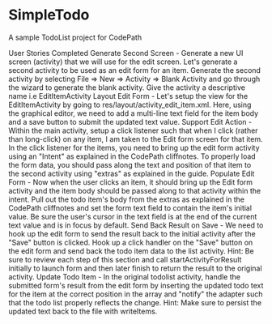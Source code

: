 # SimpleTodo
A sample TodoList project for CodePath

User Stories Completed
Generate Second Screen - Generate a new UI screen (activity) that we will use for the edit screen. Let's generate a second activity to be used as an edit form for an item. Generate the second activity by selecting File => New => Activity => Blank Activity and go through the wizard to generate the blank activity. Give the activity a descriptive name i.e EditItemActivity
Layout Edit Form - Let's setup the view for the EditItemActivity by going to res/layout/activity_edit_item.xml. Here, using the graphical editor, we need to add a multi-line text field for the item body and a save button to submit the updated text value.
Support Edit Action - Within the main activity, setup a click listener such that when I click (rather than long-click) on any item, I am taken to the Edit form screen for that item. In the click listener for the items, you need to bring up the edit form activity using an "Intent" as explained in the CodePath cliffnotes. To properly load the form data, you should pass along the text and position of that item to the second activity using "extras" as explained in the guide.
Populate Edit Form - Now when the user clicks an item, it should bring up the Edit form activity and the item body should be passed along to that activity within the intent. Pull out the todo item's body from the extras as explained in the CodePath cliffnotes and set the form text field to contain the item's initial value. Be sure the user's cursor in the text field is at the end of the current text value and is in focus by default.
Send Back Result on Save - We need to hook up the edit form to send the result back to the initial activity after the "Save" button is clicked. Hook up a click handler on the "Save" button on the edit form and send back the todo item data to the list activity. Hint: Be sure to review each step of this section and call startActivityForResult initially to launch form and then later finish to return the result to the original activity.
Update Todo Item - In the original todolist activity, handle the submitted form's result from the edit form by inserting the updated todo text for the item at the correct position in the array and "notify" the adapter such that the todo list properly reflects the change. Hint: Make sure to persist the updated text back to the file with writeItems.
